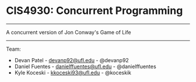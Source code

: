 CIS4930: Concurrent Programming
=======   


----------


A concurrent version of Jon Conway's Game of Life


----------


Team:  

* Devan Patel - devanp92@ufl.edu - @devanp92
* Daniel Fuentes - danielffuentes@ufl.edu - @danielffuentes
* Kyle Koceski - kkoceski93@ufl.edu - @koceskik
